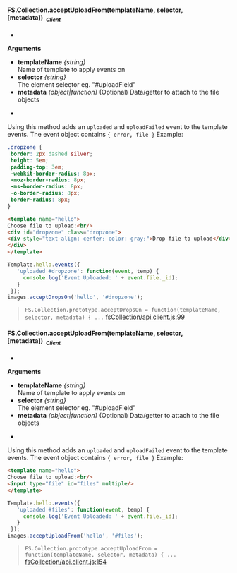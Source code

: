 
#### <a name="FS.Collection.acceptUploadFrom"></a>FS.Collection.acceptUploadFrom(templateName, selector, [metadata])&nbsp;&nbsp;<sub><i>Client</i></sub> ####
-

__Arguments__

* __templateName__ *{string}*  
Name of template to apply events on
* __selector__ *{string}*  
The element selector eg. "#uploadField"
* __metadata__ *{object|function}*    (Optional)
Data/getter to attach to the file objects

-
Using this method adds an `uploaded` and `uploadFailed` event to the
template events. The event object contains `{ error, file }`
Example:
```css
.dropzone {
 border: 2px dashed silver; 
 height: 5em;
 padding-top: 3em;
 -webkit-border-radius: 8px;
 -moz-border-radius: 8px;
 -ms-border-radius: 8px;
 -o-border-radius: 8px;
 border-radius: 8px;
}
```
```html
<template name="hello">
Choose file to upload:<br/>
<div id="dropzone" class="dropzone">
<div style="text-align: center; color: gray;">Drop file to upload</div>
</div>
</template>
```
```js
Template.hello.events({
   'uploaded #dropzone': function(event, temp) {
     console.log('Event Uploaded: ' + event.file._id);
   }
 });
images.acceptDropsOn('hello', '#dropzone');
```

> ```FS.Collection.prototype.acceptDropsOn = function(templateName, selector, metadata) { ...``` [fsCollection/api.client.js:99](fsCollection/api.client.js#L99)

#### <a name="FS.Collection.acceptUploadFrom"></a>FS.Collection.acceptUploadFrom(templateName, selector, [metadata])&nbsp;&nbsp;<sub><i>Client</i></sub> ####
-

__Arguments__

* __templateName__ *{string}*  
Name of template to apply events on
* __selector__ *{string}*  
The element selector eg. "#uploadField"
* __metadata__ *{object|function}*    (Optional)
Data/getter to attach to the file objects

-
Using this method adds an `uploaded` and `uploadFailed` event to the
template events. The event object contains `{ error, file }`
Example:
```html
<template name="hello">
Choose file to upload:<br/>
<input type="file" id="files" multiple/>
</template>
```
```js
Template.hello.events({
   'uploaded #files': function(event, temp) {
     console.log('Event Uploaded: ' + event.file._id);
   }
 });
images.acceptUploadFrom('hello', '#files');
```

> ```FS.Collection.prototype.acceptUploadFrom = function(templateName, selector, metadata) { ...``` [fsCollection/api.client.js:154](fsCollection/api.client.js#L154)
